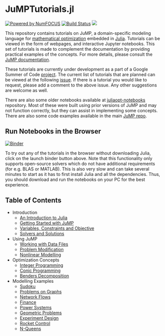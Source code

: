 # JuMPTutorials.jl

[![Powered by NumFOCUS](https://img.shields.io/badge/powered%20by-NumFOCUS-orange.svg?style=flat&colorA=E1523D&colorB=007D8A)](http://numfocus.org)
[![Build Status](https://travis-ci.com/jump-dev/JuMPTutorials.jl.svg?branch=master)](https://travis-ci.com/jump-dev/JuMPTutorials.jl)
[![](https://img.shields.io/badge/docs-dev-blue.svg)](https://jump.dev/JuMPTutorials.jl/dev/)


This repository contains tutorials on JuMP, a domain-specific modeling language for [mathematical optimization](http://en.wikipedia.org/wiki/Mathematical_optimization) embedded in [Julia](http://julialang.org/). Tutorials can be viewed in the form of webpages, and interactive Jupyter notebooks. This set of tutorials is made to complement the documentation by providing practical examples of the concepts. For more details, please consult the [JuMP documentation](https://jump.dev/JuMP.jl/v0.20/).

These tutorials are currently under development as a part of a Google Summer of Code [project](https://summerofcode.withgoogle.com/projects/#5903911565656064). The current list of tutorials that are planned can be viewed at the following [issue](https://github.com/jump-dev/JuMPTutorials.jl/issues/1). If there is a tutorial you would like to request, please add a comment to the above issue. Any other suggestions are welcome as well.

There are also some older notebooks available at [juliaopt-notebooks](https://github.com/JuliaOpt/juliaopt-notebooks) repository. Most of these were built using prior versions of JuMP and may not function correctly, but they can assist in implementing some concepts. There are also some code examples available in the main [JuMP repo](https://github.com/jump-dev/JuMP.jl/tree/release-0.19/examples).

## Run Notebooks in the Browser
[![Binder](https://mybinder.org/badge_logo.svg)](https://mybinder.org/v2/gh/jump-dev/JuMPTutorials.jl/master)

To try out any of the tutorials in the browser without downloading Julia, click on the launch binder button above. Note that this functionality only supports open-source solvers which do not have additional requirements (for e.g. BLAS or MATLAB). This is also very slow and can take several minutes to start as it has to first install Julia and all the dependencies. Thus, you should download and run the notebooks on your PC for the best experience.

## Table of Contents

- Introduction
  - [An Introduction to Julia](https://nbviewer.jupyter.org/github/jump-dev/JuMPTutorials.jl/blob/master/notebook/introduction/an_introduction_to_julia.ipynb)
  - [Getting Started with JuMP](https://nbviewer.jupyter.org/github/jump-dev/JuMPTutorials.jl/blob/master/notebook/introduction/getting_started_with_JuMP.ipynb)
  - [Variables, Constraints and Objective](https://nbviewer.jupyter.org/github/jump-dev/JuMPTutorials.jl/blob/master/notebook/introduction/variables_constraints_objective.ipynb)
  - [Solvers and Solutions](https://nbviewer.jupyter.org/github/jump-dev/JuMPTutorials.jl/blob/master/notebook/introduction/solvers_and_solutions.ipynb)
- Using JuMP
  - [Working with Data Files](https://nbviewer.jupyter.org/github/jump-dev/JuMPTutorials.jl/blob/master/notebook/using_JuMP/working_with_data_files.ipynb)
  - [Problem Modification](https://nbviewer.jupyter.org/github/jump-dev/JuMPTutorials.jl/blob/master/notebook/using_JuMP/problem_modification.ipynb)
  - [Nonlinear Modelling](https://nbviewer.jupyter.org/github/jump-dev/JuMPTutorials.jl/blob/master/notebook/using_JuMP/nonlinear_modelling.ipynb)
- Optimization Concepts
  - [Integer Programming](https://nbviewer.jupyter.org/github/jump-dev/JuMPTutorials.jl/blob/master/notebook/optimization_concepts/integer_programming.ipynb)
  - [Conic Programming](https://nbviewer.jupyter.org/github/jump-dev/JuMPTutorials.jl/blob/master/notebook/optimization_concepts/conic_programming.ipynb)
  - [Benders Decomposition](https://nbviewer.jupyter.org/github/jump-dev/JuMPTutorials.jl/blob/master/notebook/optimization_concepts/benders_decomposition.ipynb)
- Modelling Examples
  - [Sudoku](https://nbviewer.jupyter.org/github/jump-dev/JuMPTutorials.jl/blob/master/notebook/modelling/sudoku.ipynb)
  - [Problems on Graphs](https://nbviewer.jupyter.org/github/jump-dev/JuMPTutorials.jl/blob/master/notebook/modelling/problems_on_graphs.ipynb)
  - [Network Flows](https://nbviewer.jupyter.org/github/jump-dev/JuMPTutorials.jl/blob/master/notebook/modelling/network_flows.ipynb)
  - [Finance](https://nbviewer.jupyter.org/github/jump-dev/JuMPTutorials.jl/blob/master/notebook/modelling/finance.ipynb)
  - [Power Systems](https://nbviewer.jupyter.org/github/jump-dev/JuMPTutorials.jl/blob/master/notebook/modelling/power_systems.ipynb)
  - [Geometric Problems](https://nbviewer.jupyter.org/github/jump-dev/JuMPTutorials.jl/blob/master/notebook/modelling/geometric_problems.ipynb)
  - [Experiment Design](https://nbviewer.jupyter.org/github/jump-dev/JuMPTutorials.jl/blob/master/notebook/modelling/experiment_design.ipynb)
  - [Rocket Control](https://nbviewer.jupyter.org/github/jump-dev/JuMPTutorials.jl/blob/master/notebook/modelling/rocket_control.ipynb)
  - [N-Queens](https://nbviewer.jupyter.org/github/jump-dev/JuMPTutorials.jl/blob/master/notebook/modelling/n-queens.ipynb)

